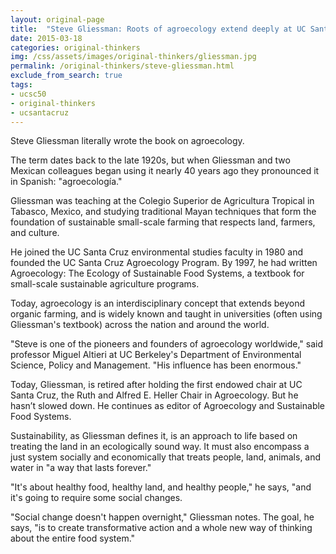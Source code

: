 ```yaml
---
layout: original-page
title:  "Steve Gliessman: Roots of agroecology extend deeply at UC Santa Cruz"
date: 2015-03-18
categories: original-thinkers
img: /css/assets/images/original-thinkers/gliessman.jpg
permalink: /original-thinkers/steve-gliessman.html
exclude_from_search: true
tags: 
- ucsc50
- original-thinkers
- ucsantacruz
---
```

Steve Gliessman literally wrote the book on agroecology.

The term dates back to the late 1920s, but when Gliessman and two Mexican colleagues began using it nearly 40 years ago they pronounced it in Spanish: "agroecología."

Gliessman was teaching at the Colegio Superior de Agricultura Tropical in Tabasco, Mexico, and studying traditional Mayan techniques that form the foundation of sustainable small-scale farming that respects land, farmers, and culture.

He joined the UC Santa Cruz environmental studies faculty in 1980 and founded the UC Santa Cruz Agroecology Program. By 1997, he had written Agroecology: The Ecology of Sustainable Food Systems, a textbook for small-scale sustainable agriculture programs. 

Today, agroecology is an interdisciplinary concept that extends beyond organic farming, and is widely known and taught in universities (often using Gliessman's textbook) across the nation and around the world.  

"Steve is one of the pioneers and founders of agroecology worldwide," said professor Miguel Altieri at UC Berkeley's Department of Environmental Science, Policy and Management. "His influence has been enormous."

Today, Gliessman,  is retired after holding the first endowed chair at UC Santa Cruz, the Ruth and Alfred E. Heller Chair in Agroecology. But he hasn’t slowed down. He continues as editor of Agroecology and Sustainable Food Systems. 

Sustainability, as Gliessman defines it, is an approach to life based on treating the land in an ecologically sound way. It must also encompass a just system socially and economically that treats people, land, animals, and water in "a way that lasts forever."

"It's about healthy food, healthy land, and healthy people," he says, "and it's going to require some social changes.

"Social change doesn't happen overnight," Gliessman notes. The goal, he says, "is to create transformative action and a whole new way of thinking about the entire food system."